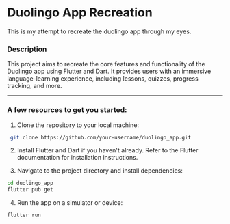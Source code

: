 # Duolingo App Recreation
This is my attempt to recreate the duolingo app through my eyes.

### Description
This project aims to recreate the core features and functionality of the Duolingo app using Flutter and Dart. It provides users with an immersive language-learning experience, including lessons, quizzes, progress tracking, and more.

---


### A few resources to get you started:
1. Clone the repository to your local machine:
```bash
 git clone https://github.com/your-username/duolingo_app.git
```
2. Install Flutter and Dart if you haven't already. Refer to the Flutter documentation for installation instructions.

3. Navigate to the project directory and install dependencies:
```bash
cd duolingo_app
flutter pub get
````

4. Run the app on a simulator or device:
```bash
flutter run
```

<!--  Features
Lesson modules for various languages
Interactive quizzes and exercises
Progress tracking and user profiles
Achievements and rewards system
Dark mode support -->
